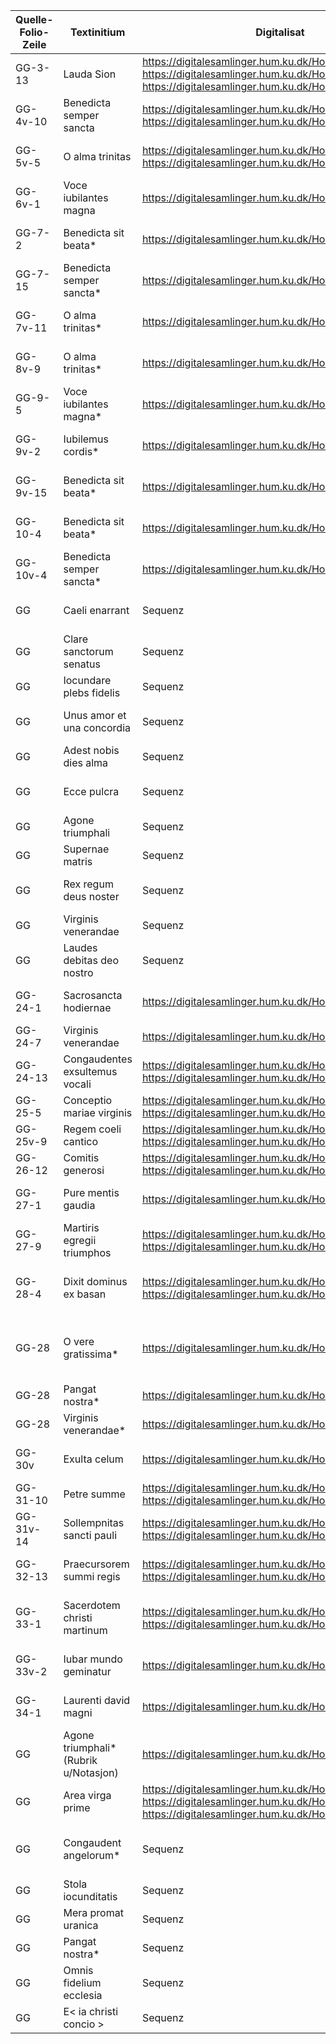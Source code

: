 | Quelle-Folio-Zeile | Textinitium | Digitalisat | Festtag | Nachweis Text |
|--|--|--|--|--|
| GG-3-13 | Lauda Sion | https://digitalesamlinger.hum.ku.dk/Home/Details/229553 https://digitalesamlinger.hum.ku.dk/Home/Details/229554 https://digitalesamlinger.hum.ku.dk/Home/Details/229555 | Corpus Christi | AH 50, 385 |
| GG-4v-10 | Benedicta semper sancta | https://digitalesamlinger.hum.ku.dk/Home/Details/229556 https://digitalesamlinger.hum.ku.dk/Home/Details/229557 | Dominica II post Pentecostem | AH 7, 95, AH 53, 81 |
| GG-5v-5 | O alma trinitas | https://digitalesamlinger.hum.ku.dk/Home/Details/229558 https://digitalesamlinger.hum.ku.dk/Home/Details/229559 | Dominica III post Pentecostem | AH 7, 97 |
| GG-6v-1 | Voce iubilantes magna | https://digitalesamlinger.hum.ku.dk/Home/Details/229560 | Dominica IV post Pentecostem | AH 10, 37 |
| GG-7-2 | Benedicta sit beata* | https://digitalesamlinger.hum.ku.dk/Home/Details/229561 | Dominica VI post Pentecostem | AH 7, 96, AH 53, 81b |
| GG-7-15 | Benedicta semper sancta* | https://digitalesamlinger.hum.ku.dk/Home/Details/229561 | Dominica VII post Pentecostem | AH 7, 95, AH 53, 81 |
| GG-7v-11 | O alma trinitas*  | https://digitalesamlinger.hum.ku.dk/Home/Details/229562 | Dominica VIII post Pentecostem | AH 7, 97 |
| GG-8v-9 | O alma trinitas*  | https://digitalesamlinger.hum.ku.dk/Home/Details/229592 | Dominica XIV post Pentecostem | AH 7, 97 |
| GG-9-5 | Voce iubilantes magna* | https://digitalesamlinger.hum.ku.dk/Home/Details/229593 | Dominica XV post Pentecostem | AH 10, 37 |
| GG-9v-2 | Iubilemus cordis* | https://digitalesamlinger.hum.ku.dk/Home/Details/229594 | Dominica XVI post Pentecostem | AH 54, 165 |
| GG-9v-15 | Benedicta sit beata* | https://digitalesamlinger.hum.ku.dk/Home/Details/229594 | Dominica XVII post Pentecostem | AH 7, 96, AH 53, 81b | 
| GG-10-4 | Benedicta sit beata* | https://digitalesamlinger.hum.ku.dk/Home/Details/229595 | Dominica XXII post Pentecostem | AH 7, 96, AH 53, 81b |
| GG-10v-4 | Benedicta semper sancta* | https://digitalesamlinger.hum.ku.dk/Home/Details/229596 | Dominica XXIII post Pentecostem | AH 7, 95, AH 53, 81 |
| GG | Caeli enarrant | Sequenz | Apostoli ? | AH 50, 267 (11a–13) |
| GG | Clare sanctorum senatus | Sequenz | Apostoli | AH 53, 228 |
| GG | Iocundare plebs fidelis | Sequenz | Evangelistae | AH 55,7 |
| GG | Unus amor et una concordia | Sequenz | Martyr et episcopus | AH 8, 281, AH 54, 79 |
| GG | Adest nobis dies alma | Sequenz | Martyr| AH 53:, 241 |
| GG | Ecce pulcra | Sequenz | Plures martyres et virgines | AH 7, 116, AH 53,114 |
| GG | Agone triumphali | Sequenz | Plures martyres | AH 53, 229 |
| GG | Supernae matris | Sequenz | Sancti | AH 55, 37 (1–2) |
| GG | Rex regum deus noster | Sequenz | Confessor ?| AH 53, 243 (15–18) |
| GG | Virginis venerandae | Sequenz | Virgo et martyr | AH 53, 246 |
| GG | Laudes debitas deo nostro | Sequenz | Virgo et martyr | AH 54, 62 |
| GG-24-1 | Sacrosancta hodiernae | https://digitalesamlinger.hum.ku.dk/Home/Details/229550 | Andreas | AH 54, 30 (14–19) |
| GG-24-7 | Virginis venerandae | https://digitalesamlinger.hum.ku.dk/Home/Details/229550 | Barbara | AH 53, 246 |
| GG-24-13 | Congaudentes exsultemus vocali | https://digitalesamlinger.hum.ku.dk/Home/Details/229550 https://digitalesamlinger.hum.ku.dk/Home/Details/229551 | Nicholaus | AH 54, 66 (1–21) |
| GG-25-5 | Conceptio mariae virginis | https://digitalesamlinger.hum.ku.dk/Home/Details/229563 https://digitalesamlinger.hum.ku.dk/Home/Details/229564 | Conceptio Mariae | AH 54, 188 |
| GG-25v-9 | Regem coeli cantico | https://digitalesamlinger.hum.ku.dk/Home/Details/229564 https://digitalesamlinger.hum.ku.dk/Home/Details/229566 | Lucia | nicht in AH |
| GG-26-12 | Comitis generosi | https://digitalesamlinger.hum.ku.dk/Home/Details/229566 https://digitalesamlinger.hum.ku.dk/Home/Details/229565 | Translatio Magni | nicht in AH |
| GG-27-1 | Pure mentis gaudia | https://digitalesamlinger.hum.ku.dk/Home/Details/229567 | Agnes | AH 40, 138 (8a–12b) |
| GG-27-9 | Martiris egregii triumphos | https://digitalesamlinger.hum.ku.dk/Home/Details/229567 https://digitalesamlinger.hum.ku.dk/Home/Details/229568 | Vincentius | AH 55, 340 |
| GG-28-4 | Dixit dominus ex basan | https://digitalesamlinger.hum.ku.dk/Home/Details/229569 https://digitalesamlinger.hum.ku.dk/Home/Details/229570 | Conversio Pauli |AH 50, 269 (1–7b, Lac., 9a–10) |
| GG-28| O vere gratissima* | https://digitalesamlinger.hum.ku.dk/Home/Details/229570 | Octava Agnetis | AH 40, 138, Divisio: Pure mentis |
| GG-28 | Pangat nostra* | https://digitalesamlinger.hum.ku.dk/Home/Details/229570 | Iohn Crysostom  | AH 9, 390 |
| GG-28 | Virginis venerandae* | https://digitalesamlinger.hum.ku.dk/Home/Details/229570 | Brigid | AH 53, 246 |
| GG-30v | Exulta celum | https://digitalesamlinger.hum.ku.dk/Home/Details/229574 | Iohannes Baptista | AH 9, 243 (1–9a) |
| GG-31-10 | Petre summe | https://digitalesamlinger.hum.ku.dk/Home/Details/229576 https://digitalesamlinger.hum.ku.dk/Home/Details/229577 | Petrus et Paulus | AH 53, 210 |
| GG-31v-14 | Sollempnitas sancti pauli | https://digitalesamlinger.hum.ku.dk/Home/Details/229577 https://digitalesamlinger.hum.ku.dk/Home/Details/229578 | Paulus | AH 53, 205 |
| GG-32-13 | Praecursorem summi regis | https://digitalesamlinger.hum.ku.dk/Home/Details/229578 https://digitalesamlinger.hum.ku.dk/Home/Details/229579 | Octava Iohannis Baptistae | AH 42, 252 (1–10a) |
| GG-33-1 | Sacerdotem christi martinum | https://digitalesamlinger.hum.ku.dk/Home/Details/229580 https://digitalesamlinger.hum.ku.dk/Home/Details/229581 | Translatio Martini |AH 53, 181 (1–6, Lac., 17–18) |
| GG-33v-2 | Iubar mundo geminatur | https://digitalesamlinger.hum.ku.dk/Home/Details/229581 | Octava Petri et Pauli | AH 42, 312 (1a–2b) |
| GG-34-1 | Laurenti david magni | https://digitalesamlinger.hum.ku.dk/Home/Details/229582 | Laurentius | AH 53, 173 (12–14) |
| GG | Agone triumphali* (Rubrik u/Notasjon) | https://digitalesamlinger.hum.ku.dk/Home/Details/229583 | Hippolytus | AH 53, 229 |
| GG | Area virga prime | https://digitalesamlinger.hum.ku.dk/Home/Details/229583 https://digitalesamlinger.hum.ku.dk/Home/Details/229584 https://digitalesamlinger.hum.ku.dk/Home/Details/229585 | Assumptio Mariae | AH 7, 107, AH 53, 106a |
| GG | Congaudent angelorum* | Sequenz | Infra octavam assumptionis Mariae | AH 53, 104 |
| GG | Stola iocunditatis | Sequenz | Octava Laurentii | AH 54, 61 (1–12) |
| GG | Mera promat uranica | Sequenz | Leonardus | nicht in AH |
| GG | Pangat nostra* | Sequenz | Brictius | AH 9, 390 |
| GG | Omnis fidelium ecclesia | Sequenz | Edmundus<sup>6</sup> | AH 40, 191 (3a–11) |
| GG | E< ia christi concio > | Sequenz | Caecilia | nicht in AH |
